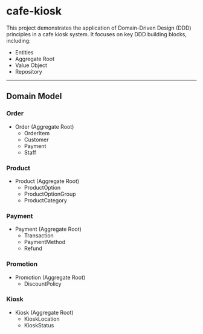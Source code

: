 # cafe-kiosk

This project demonstrates the application of Domain-Driven Design (DDD) principles in a cafe kiosk system. 
It focuses on key DDD building blocks, including:

- Entities
- Aggregate Root
- Value Object
- Repository

---

## Domain Model

### Order

- Order (Aggregate Root)
  - OrderItem
  - Customer
  - Payment
  - Staff

### Product

- Product (Aggregate Root)
  - ProductOption
  - ProductOptionGroup
  - ProductCategory

### Payment

- Payment (Aggregate Root)
  - Transaction
  - PaymentMethod
  - Refund

### Promotion

- Promotion (Aggregate Root)
  - DiscountPolicy

### Kiosk

- Kiosk (Aggregate Root)
  - KioskLocation
  - KioskStatus
